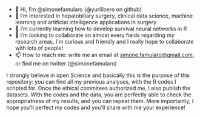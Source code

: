 - 👋 Hi, I’m @simonefamularo (@yurilibero on github)
- 👀 I’m interested in hepatobiliary surgery, clinical data science, machine learning and artificial intelligence applications in surgery
- 🌱 I’m currently learning how to develop survival neural networks in R
- 💞️ I’m looking to collaborate on almost every fields regarding my research areas, I'm curious and friendly and I really hope to collaborate with lots of people!
- 📫 How to reach me: write me an email at simone.famularo@gmail.com, or find me on twitter (@simonefamularo)

I strongly believe in open Science and basically this is the purpose of this repository: you can find all my previous analyses, with the R codes I scripted for. Once the ethical commitees authorized me, I also publish the datasets. With the codes and the data, you are perfectly able to check the appropriatness of my results, and you can repeat them. More importantly, I hope you'll perfect my codes and you'll share with me your experience!


